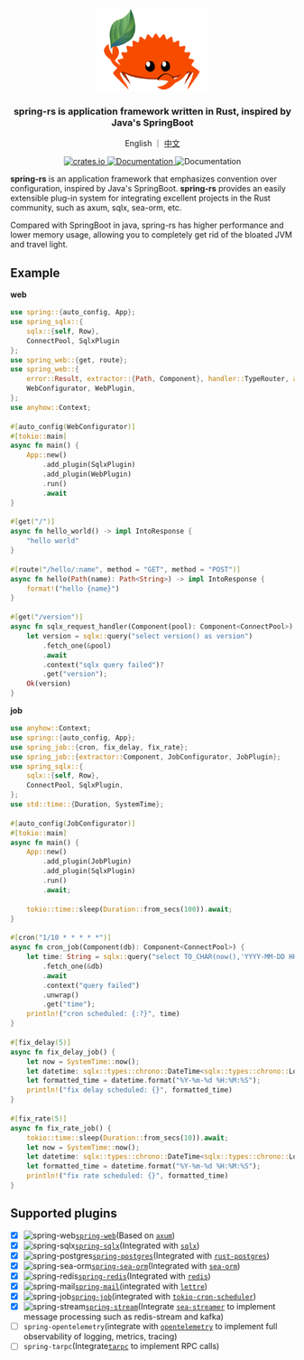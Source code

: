 <div align="center">
    <img src="docs/static/logo-rust.svg" alt="Logo" width="200"/>
    <h3>spring-rs is application framework written in Rust, inspired by Java's SpringBoot</h3>
    <p>English ｜ <a href="./README.zh.md">中文</a></p>
    <p>
        <a href="https://crates.io/crates/spring">
            <img src="https://img.shields.io/crates/v/spring.svg" alt="crates.io"/>
        </a>
        <a href="https://docs.rs/spring">
            <img src="https://docs.rs/spring/badge.svg" alt="Documentation"/>
        </a>
        <img src="https://img.shields.io/crates/l/spring" alt="Documentation"/>
    </p>
</div>

<b>spring-rs</b> is an application framework that emphasizes convention over configuration, inspired by Java's SpringBoot. <b>spring-rs</b> provides an easily extensible plug-in system for integrating excellent projects in the Rust community, such as axum, sqlx, sea-orm, etc.

Compared with SpringBoot in java, spring-rs has higher performance and lower memory usage, allowing you to completely get rid of the bloated JVM and travel light.

## Example

**web**

```rust
use spring::{auto_config, App};
use spring_sqlx::{
    sqlx::{self, Row},
    ConnectPool, SqlxPlugin
};
use spring_web::{get, route};
use spring_web::{
    error::Result, extractor::{Path, Component}, handler::TypeRouter, axum::response::IntoResponse, Router,
    WebConfigurator, WebPlugin,
};
use anyhow::Context;

#[auto_config(WebConfigurator)]
#[tokio::main]
async fn main() {
    App::new()
        .add_plugin(SqlxPlugin)
        .add_plugin(WebPlugin)
        .run()
        .await
}

#[get("/")]
async fn hello_world() -> impl IntoResponse {
    "hello world"
}

#[route("/hello/:name", method = "GET", method = "POST")]
async fn hello(Path(name): Path<String>) -> impl IntoResponse {
    format!("hello {name}")
}

#[get("/version")]
async fn sqlx_request_handler(Component(pool): Component<ConnectPool>) -> Result<String> {
    let version = sqlx::query("select version() as version")
        .fetch_one(&pool)
        .await
        .context("sqlx query failed")?
        .get("version");
    Ok(version)
}
```

**job**

```rust
use anyhow::Context;
use spring::{auto_config, App};
use spring_job::{cron, fix_delay, fix_rate};
use spring_job::{extractor::Component, JobConfigurator, JobPlugin};
use spring_sqlx::{
    sqlx::{self, Row},
    ConnectPool, SqlxPlugin,
};
use std::time::{Duration, SystemTime};

#[auto_config(JobConfigurator)]
#[tokio::main]
async fn main() {
    App::new()
        .add_plugin(JobPlugin)
        .add_plugin(SqlxPlugin)
        .run()
        .await;

    tokio::time::sleep(Duration::from_secs(100)).await;
}

#[cron("1/10 * * * * *")]
async fn cron_job(Component(db): Component<ConnectPool>) {
    let time: String = sqlx::query("select TO_CHAR(now(),'YYYY-MM-DD HH24:MI:SS') as time")
        .fetch_one(&db)
        .await
        .context("query failed")
        .unwrap()
        .get("time");
    println!("cron scheduled: {:?}", time)
}

#[fix_delay(5)]
async fn fix_delay_job() {
    let now = SystemTime::now();
    let datetime: sqlx::types::chrono::DateTime<sqlx::types::chrono::Local> = now.into();
    let formatted_time = datetime.format("%Y-%m-%d %H:%M:%S");
    println!("fix delay scheduled: {}", formatted_time)
}

#[fix_rate(5)]
async fn fix_rate_job() {
    tokio::time::sleep(Duration::from_secs(10)).await;
    let now = SystemTime::now();
    let datetime: sqlx::types::chrono::DateTime<sqlx::types::chrono::Local> = now.into();
    let formatted_time = datetime.format("%Y-%m-%d %H:%M:%S");
    println!("fix rate scheduled: {}", formatted_time)
}
```

## Supported plugins

* [x] ![spring-web](https://img.shields.io/crates/v/spring-web.svg)[`spring-web`](./spring-web/)(Based on [`axum`](https://github.com/tokio-rs/axum))
* [x] ![spring-sqlx](https://img.shields.io/crates/v/spring-sqlx.svg)[`spring-sqlx`](./spring-sqlx/)(Integrated with [`sqlx`](https://github.com/launchbadge/sqlx))
* [x] ![spring-postgres](https://img.shields.io/crates/v/spring-postgres.svg)[`spring-postgres`](./spring-postgres/)(Integrated with [`rust-postgres`](https://github.com/sfackler/rust-postgres))
* [x] ![spring-sea-orm](https://img.shields.io/crates/v/spring-sea-orm.svg)[`spring-sea-orm`](./spring-sea-orm/)(Integrated with [`sea-orm`](https://www.sea-ql.org/SeaORM/))
* [x] ![spring-redis](https://img.shields.io/crates/v/spring-redis.svg)[`spring-redis`](./spring-redis/)(Integrated with [`redis`](https://github.com/redis-rs/redis-rs))
* [x] ![spring-mail](https://img.shields.io/crates/v/spring-mail.svg)[`spring-mail`](./spring-mail/)(integrated with [`lettre`](https://github.com/lettre/lettre))
* [x] ![spring-job](https://img.shields.io/crates/v/spring-job.svg)[`spring-job`](./spring-job/)(integrated with [`tokio-cron-scheduler`](https://github.com/mvniekerk/tokio-cron-scheduler))
* [x] ![spring-stream](https://img.shields.io/crates/v/spring-stream.svg)[`spring-stream`](./spring-stream/)(Integrate [`sea-streamer`](https://github.com/SeaQL/sea-streamer) to implement message processing such as redis-stream and kafka)
* [ ] `spring-opentelemetry`(integrate with [`opentelemetry`](https://github.com/open-telemetry/opentelemetry-rust) to implement full observability of logging, metrics, tracing)
* [ ] `spring-tarpc`(Integrate[`tarpc`](https://github.com/google/tarpc) to implement RPC calls)
